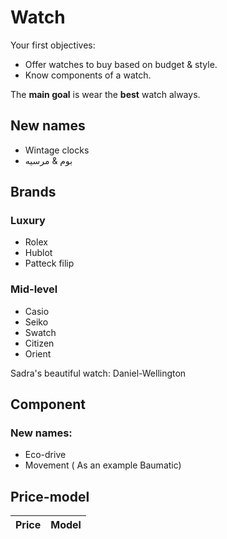 # Watch

Your first objectives:
- Offer watches to buy based on budget & style.
- Know components of a watch. 

The **main goal** is wear the **best** watch always.

## New names

- Wintage clocks
- بوم & مرسیه 

## Brands
### Luxury

- Rolex
- Hublot
- Patteck filip

### Mid-level

- Casio
- Seiko 
- Swatch
- Citizen
- Orient

Sadra's beautiful watch: Daniel-Wellington

## Component

### New names:
- Eco-drive
- Movement ( As an example Baumatic)

## Price-model

| Price | Model| 
| ------- | ------ |
